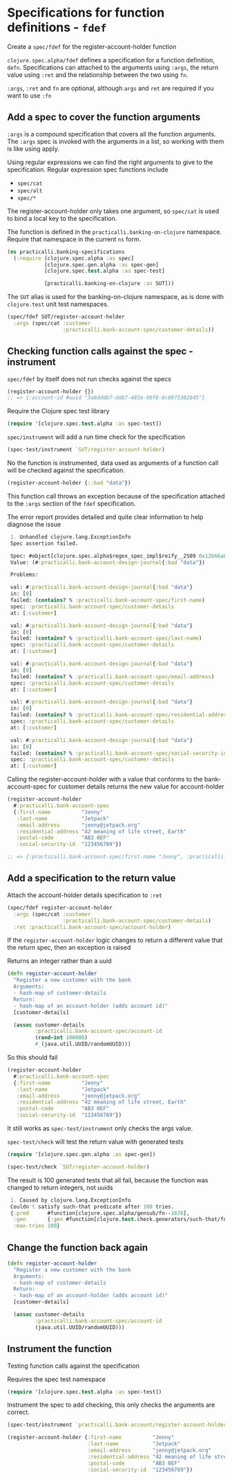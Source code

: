 # Specifications for function definitions - `fdef`

Create a `spec/fdef` for the register-account-holder function

`clojure.spec.alpha/fdef` defines a specification for a function definition, `defn`. Specifications can attached to the arguments using `:args`, the return value using `:ret` and the relationship between the two using `fn`.

`:args`, `:ret` and `fn` are optional, although `args` and `ret` are required if you want to use `:fn`

## Add a spec to cover the function arguments

`:args` is a compound specification that covers all the function arguments. The `:args` spec is invoked with the arguments in a list, so working with them is like using apply.

Using regular expressions we can find the right arguments to give to the specification. Regular expression spec functions include

* `spec/cat`
* `spec/alt`
* `spec/*`

The register-account-holder only takes one argument, so `spec/cat` is used to bind a local key to the specification.

The function is defined in the `practicalli.banking-on-clojure` namespace.  Require that namespace in the current `ns` form.

```clojure
(ns practicalli.banking-specifications
  (:require [clojure.spec.alpha :as spec]
            [clojure.spec.gen.alpha :as spec-gen]
            [clojure.spec.test.alpha :as spec-test]

            [practicalli.banking-on-clojure :as SUT]))
```

The `SUT` alias is used for the banking-on-clojure namespace, as is done with `clojure.test` unit test namespaces.

```clojure
(spec/fdef SUT/register-account-holder
  :args (spec/cat :customer
                  :practicalli.bank-account-spec/customer-details))
```

## Checking function calls against the spec - instrument

`spec/fdef` by itself does not run checks against the specs

```clojure
(register-account-holder {})
;; => {:account-id #uuid "3a6dddb7-dd87-485e-90f8-8c8975302845"}
```

Require the Clojure spec test library

```clojure
(require '[clojure.spec.test.alpha :as spec-test])
```

`spec/instrument` will add a run time check for the specification

```clojure
(spec-test/instrument `SUT/register-account-holder)
```

No the function is instrumented, data used as arguments of a function call will be checked against the specification.

```clojure
(register-account-holder {::bad "data"})
```

This function call throws an exception because of the specification attached to the `:args` section of the `fdef` specification.

The error report provides detailed and quite clear information to help diagnose the issue

```clojure
 1. Unhandled clojure.lang.ExceptionInfo
 Spec assertion failed.

 Spec: #object[clojure.spec.alpha$regex_spec_impl$reify__2509 0x12b66a86 "clojure.spec.alpha$regex_spec_impl$reify__2509@12b66a86"]
 Value: (#:practicalli.bank-account-design-journal{:bad "data"})

 Problems:

 val: #:practicalli.bank-account-design-journal{:bad "data"}
 in: [0]
 failed: (contains? % :practicalli.bank-account-spec/first-name)
 spec: :practicalli.bank-account-spec/customer-details
 at: [:customer]

 val: #:practicalli.bank-account-design-journal{:bad "data"}
 in: [0]
 failed: (contains? % :practicalli.bank-account-spec/last-name)
 spec: :practicalli.bank-account-spec/customer-details
 at: [:customer]

 val: #:practicalli.bank-account-design-journal{:bad "data"}
 in: [0]
 failed: (contains? % :practicalli.bank-account-spec/email-address)
 spec: :practicalli.bank-account-spec/customer-details
 at: [:customer]

 val: #:practicalli.bank-account-design-journal{:bad "data"}
 in: [0]
 failed: (contains? % :practicalli.bank-account-spec/residential-address)
 spec: :practicalli.bank-account-spec/customer-details
 at: [:customer]

 val: #:practicalli.bank-account-design-journal{:bad "data"}
 in: [0]
 failed: (contains? % :practicalli.bank-account-spec/social-security-id)
 spec: :practicalli.bank-account-spec/customer-details
 at: [:customer]
```

Calling the register-account-holder with a value that conforms to the bank-account-spec for customer details returns the new value for account-holder

```clojure
(register-account-holder
  #:practicalli.bank-account-spec
  {:first-name          "Jenny"
   :last-name           "Jetpack"
   :email-address       "jenny@jetpack.org"
   :residential-address "42 meaning of life street, Earth"
   :postal-code         "AB3 0EF"
   :social-security-id  "123456789"})

;; => {:practicalli.bank-account-spec/first-name "Jenny", :practicalli.bank-account-spec/last-name "Jetpack", :practicalli.bank-account-spec/email-address "jenny@jetpack.org", :practicalli.bank-account-spec/residential-address "42 meaning of life street, Earth", :practicalli.bank-account-spec/postal-code "AB3 0EF", :practicalli.bank-account-spec/social-security-id "123456789", :account-id #uuid "e0f327de-4e92-479e-a9de-468e2c7c0e6d"}
```

## Add a specification to the return value

Attach the account-holder details specification to `:ret`

```clojure
(spec/fdef register-account-holder
  :args (spec/cat :customer
                  :practicalli.bank-account-spec/customer-details)
  :ret :practicalli.bank-account-spec/account-holder)
```

If the `register-account-holder` logic changes to return a different value that the return spec, then an exception is raised

Returns an integer rather than a uuid

```clojure
(defn register-account-holder
  "Register a new customer with the bank
  Arguments:
  - hash-map of customer-details
  Return:
  - hash-map of an account-holder (adds account id)"
  [customer-details]

  (assoc customer-details
         :practicalli.bank-account-spec/account-id
         (rand-int 100000)
         #_(java.util.UUID/randomUUID)))
```

So this should fail

```clojure
(register-account-holder
  #:practicalli.bank-account-spec
  {:first-name          "Jenny"
   :last-name           "Jetpack"
   :email-address       "jenny@jetpack.org"
   :residential-address "42 meaning of life street, Earth"
   :postal-code         "AB3 0EF"
   :social-security-id  "123456789"})
```

It still works as `spec-test/instrument` only checks the args value.

`spec-test/check` will test the return value with generated tests

```clojure
(require '[clojure.spec.gen.alpha :as spec-gen])
```

```clojure
(spec-test/check `SUT/register-account-holder)
```

The result is 100 generated tests that all fail, because the function was changed to return integers, not uuids

```clojure
 1. Caused by clojure.lang.ExceptionInfo
 Couldn't satisfy such-that predicate after 100 tries.
 {:pred      #function[clojure.spec.alpha/gensub/fn--1876],
  :gen       {:gen #function[clojure.test.check.generators/such-that/fn--8322]},
  :max-tries 100}
```

## Change the function back again

```clojure
(defn register-account-holder
  "Register a new customer with the bank
  Arguments:
  - hash-map of customer-details
  Return:
  - hash-map of an account-holder (adds account id)"
  [customer-details]

  (assoc customer-details
         :practicalli.bank-account-spec/account-id
         (java.util.UUID/randomUUID)))
```

## Instrument the function

Testing function calls against the specification

Requires the spec test namespace

```clojure
(require '[clojure.spec.test.alpha :as spec-test])
```

Instrument the spec to add checking, this only checks the arguments are correct.

```clojure
(spec-test/instrument `practicalli.bank-account/register-account-holder)

```

```clojure
(register-account-holder {:first-name          "Jenny"
                          :last-name           "Jetpack"
                          :email-address       "jenny@jetpack.org"
                          :residential-address "42 meaning of life street"
                          :postal-code         "AB3 0EF"
                          :social-security-id  "123456789"})
```
